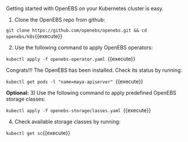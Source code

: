 Getting started with OpenEBS on your Kubernetes cluster is easy.

1) Clone the OpenEBS repo from github:

`git clone https://github.com/openebs/openebs.git && cd openebs/k8s`{{execute}}

2) Use the following command to apply OpenEBS operators:

`kubectl apply -f openebs-operator.yaml `{{execute}}

Congrats!!! The OpenEBS has been installed. Check its status by running:

`kubectl get pods -l "name=maya-apiserver" `{{execute}}

**Optional:**
3) Use the following command to apply predefined OpenEBS storage classes:

`kubectl apply -f openebs-storageclasses.yaml `{{execute}}

4) Check available storage classes by running:

`kubectl get sc`{{execute}}
